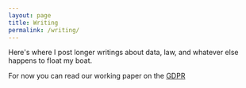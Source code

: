```yaml
---
layout: page
title: Writing
permalink: /writing/
---
```


Here's where I post longer writings about data, law, and whatever else happens to float my boat. 

For now you can read our working paper on the [GDPR](https://papers.ssrn.com/sol3/papers.cfm?abstract_id=3183625)
